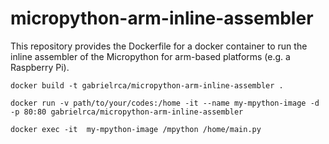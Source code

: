 # micropython-arm-inline-assembler

This repository provides the Dockerfile for a docker container to run  the inline assembler of the Micropython for arm-based platforms (e.g. a Raspberry Pi).

`docker build -t gabrielrca/micropython-arm-inline-assembler .`

`docker run -v path/to/your/codes:/home -it --name my-mpython-image -d -p 80:80 gabrielrca/micropython-arm-inline-assembler`

`docker exec -it  my-mpython-image /mpython /home/main.py`
